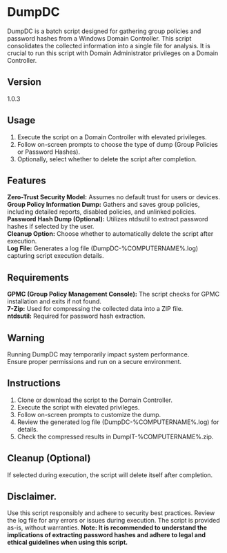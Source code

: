 # DumpDC
DumpDC is a batch script designed for gathering group policies and password hashes from a Windows Domain Controller. This script consolidates the collected information into a single file for analysis. It is crucial to run this script with Domain Administrator privileges on a Domain Controller.

## Version
1.0.3

## Usage
1. Execute the script on a Domain Controller with elevated privileges.
2. Follow on-screen prompts to choose the type of dump (Group Policies or Password Hashes).
3. Optionally, select whether to delete the script after completion.
## Features
**Zero-Trust Security Model:** Assumes no default trust for users or devices.  
**Group Policy Information Dump:** Gathers and saves group policies, including detailed reports, disabled policies, and unlinked policies.  
**Password Hash Dump (Optional):** Utilizes ntdsutil to extract password hashes if selected by the user.  
**Cleanup Option:** Choose whether to automatically delete the script after execution.  
**Log File:** Generates a log file (DumpDC-%COMPUTERNAME%.log) capturing script execution details.
## Requirements
**GPMC (Group Policy Management Console):** The script checks for GPMC installation and exits if not found.  
**7-Zip:** Used for compressing the collected data into a ZIP file.  
**ntdsutil:** Required for password hash extraction.
## Warning
Running DumpDC may temporarily impact system performance.  
Ensure proper permissions and run on a secure environment.  
## Instructions
1. Clone or download the script to the Domain Controller.
2. Execute the script with elevated privileges.
1. Follow on-screen prompts to customize the dump.
1. Review the generated log file (DumpDC-%COMPUTERNAME%.log) for details.
1. Check the compressed results in DumpIT-%COMPUTERNAME%.zip.  
## Cleanup (Optional)
If selected during execution, the script will delete itself after completion.
## Disclaimer.
Use this script responsibly and adhere to security best practices.
Review the log file for any errors or issues during execution.
The script is provided as-is, without warranties.
**Note: It is recommended to understand the implications of extracting password hashes and adhere to legal and ethical guidelines when using this script.**
